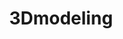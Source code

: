 ---
title: 3Dmodeling
crosslinks:
- anti_gif_bot
- youtubefactsbot
- u_imguralbumbot
- blender
- pics
- blenderhelp
- Maya
- MassdropBot
- photogrammetry
- Houdini
- gameDevClassifieds
- 3DScanning
- 3DMA
- oculus_medium
- delusionalartists
- mildlypenis
- functionalprint
- xdfp
- computergraphics
- Amd
---